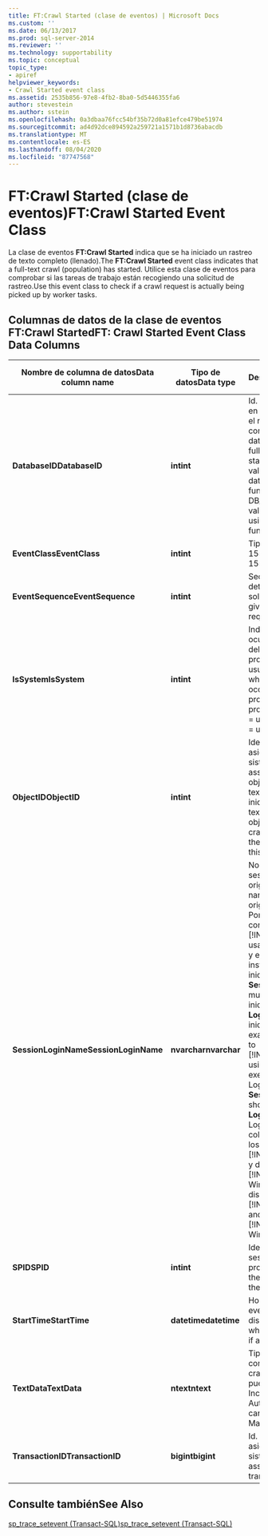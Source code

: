 ```yaml
---
title: FT:Crawl Started (clase de eventos) | Microsoft Docs
ms.custom: ''
ms.date: 06/13/2017
ms.prod: sql-server-2014
ms.reviewer: ''
ms.technology: supportability
ms.topic: conceptual
topic_type:
- apiref
helpviewer_keywords:
- Crawl Started event class
ms.assetid: 2535b856-97e8-4fb2-8ba0-5d5446355fa6
author: stevestein
ms.author: sstein
ms.openlocfilehash: 0a3dbaa76fcc54bf35b72d0a81efce479be51974
ms.sourcegitcommit: ad4d92dce894592a259721a1571b1d8736abacdb
ms.translationtype: MT
ms.contentlocale: es-ES
ms.lasthandoff: 08/04/2020
ms.locfileid: "87747568"
---
```

# <a name="ftcrawl-started-event-class"></a><span data-ttu-id="fd36b-102">FT:Crawl Started (clase de eventos)</span><span class="sxs-lookup"><span data-stu-id="fd36b-102">FT:Crawl Started Event Class</span></span>
  <span data-ttu-id="fd36b-103">La clase de eventos **FT:Crawl Started** indica que se ha iniciado un rastreo de texto completo (llenado).</span><span class="sxs-lookup"><span data-stu-id="fd36b-103">The **FT:Crawl Started** event class indicates that a full-text crawl (population) has started.</span></span> <span data-ttu-id="fd36b-104">Utilice esta clase de eventos para comprobar si las tareas de trabajo están recogiendo una solicitud de rastreo.</span><span class="sxs-lookup"><span data-stu-id="fd36b-104">Use this event class to check if a crawl request is actually being picked up by worker tasks.</span></span>  
  
## <a name="ft-crawl-started-event-class-data-columns"></a><span data-ttu-id="fd36b-105">Columnas de datos de la clase de eventos FT:Crawl Started</span><span class="sxs-lookup"><span data-stu-id="fd36b-105">FT: Crawl Started Event Class Data Columns</span></span>  
  
|<span data-ttu-id="fd36b-106">Nombre de columna de datos</span><span class="sxs-lookup"><span data-stu-id="fd36b-106">Data column name</span></span>|<span data-ttu-id="fd36b-107">Tipo de datos</span><span class="sxs-lookup"><span data-stu-id="fd36b-107">Data type</span></span>|<span data-ttu-id="fd36b-108">Descripción</span><span class="sxs-lookup"><span data-stu-id="fd36b-108">Description</span></span>|<span data-ttu-id="fd36b-109">Identificador de columna</span><span class="sxs-lookup"><span data-stu-id="fd36b-109">Column ID</span></span>|<span data-ttu-id="fd36b-110">Filtrable</span><span class="sxs-lookup"><span data-stu-id="fd36b-110">Filterable</span></span>|  
|----------------------|---------------|-----------------|---------------|----------------|  
|<span data-ttu-id="fd36b-111">**DatabaseID**</span><span class="sxs-lookup"><span data-stu-id="fd36b-111">**DatabaseID**</span></span>|<span data-ttu-id="fd36b-112">**int**</span><span class="sxs-lookup"><span data-stu-id="fd36b-112">**int**</span></span>|<span data-ttu-id="fd36b-113">Id. de la base de datos en el que se ha iniciado el rastreo de texto completo.</span><span class="sxs-lookup"><span data-stu-id="fd36b-113">ID of the database in which the full-text crawl was started.</span></span> <span data-ttu-id="fd36b-114">Determina el valor de una base de datos mediante la función DB_ID.</span><span class="sxs-lookup"><span data-stu-id="fd36b-114">Determine the value for a database by using the DB_ID function.</span></span>|<span data-ttu-id="fd36b-115">3</span><span class="sxs-lookup"><span data-stu-id="fd36b-115">3</span></span>|<span data-ttu-id="fd36b-116">Sí</span><span class="sxs-lookup"><span data-stu-id="fd36b-116">Yes</span></span>|  
|<span data-ttu-id="fd36b-117">**EventClass**</span><span class="sxs-lookup"><span data-stu-id="fd36b-117">**EventClass**</span></span>|<span data-ttu-id="fd36b-118">**int**</span><span class="sxs-lookup"><span data-stu-id="fd36b-118">**int**</span></span>|<span data-ttu-id="fd36b-119">Tipo de evento = 155.</span><span class="sxs-lookup"><span data-stu-id="fd36b-119">Type of event = 155.</span></span>|<span data-ttu-id="fd36b-120">27</span><span class="sxs-lookup"><span data-stu-id="fd36b-120">27</span></span>|<span data-ttu-id="fd36b-121">No</span><span class="sxs-lookup"><span data-stu-id="fd36b-121">No</span></span>|  
|<span data-ttu-id="fd36b-122">**EventSequence**</span><span class="sxs-lookup"><span data-stu-id="fd36b-122">**EventSequence**</span></span>|<span data-ttu-id="fd36b-123">**int**</span><span class="sxs-lookup"><span data-stu-id="fd36b-123">**int**</span></span>|<span data-ttu-id="fd36b-124">Secuencia de un evento determinado de la solicitud.</span><span class="sxs-lookup"><span data-stu-id="fd36b-124">Sequence of a given event within the request.</span></span>|<span data-ttu-id="fd36b-125">51</span><span class="sxs-lookup"><span data-stu-id="fd36b-125">51</span></span>|<span data-ttu-id="fd36b-126">No</span><span class="sxs-lookup"><span data-stu-id="fd36b-126">No</span></span>|  
|<span data-ttu-id="fd36b-127">**IsSystem**</span><span class="sxs-lookup"><span data-stu-id="fd36b-127">**IsSystem**</span></span>|<span data-ttu-id="fd36b-128">**int**</span><span class="sxs-lookup"><span data-stu-id="fd36b-128">**int**</span></span>|<span data-ttu-id="fd36b-129">Indica si el evento ha ocurrido en un proceso del sistema o en un proceso de usuario.</span><span class="sxs-lookup"><span data-stu-id="fd36b-129">Indicates whether the event occurred on a system process or a user process.</span></span> <span data-ttu-id="fd36b-130">1 = sistema, 0 = usuario.</span><span class="sxs-lookup"><span data-stu-id="fd36b-130">1 = system, 0 = user.</span></span>|<span data-ttu-id="fd36b-131">60</span><span class="sxs-lookup"><span data-stu-id="fd36b-131">60</span></span>|<span data-ttu-id="fd36b-132">Sí</span><span class="sxs-lookup"><span data-stu-id="fd36b-132">Yes</span></span>|  
|<span data-ttu-id="fd36b-133">**ObjectID**</span><span class="sxs-lookup"><span data-stu-id="fd36b-133">**ObjectID**</span></span>|<span data-ttu-id="fd36b-134">**int**</span><span class="sxs-lookup"><span data-stu-id="fd36b-134">**int**</span></span>|<span data-ttu-id="fd36b-135">Identificador del objeto asignado por el sistema.</span><span class="sxs-lookup"><span data-stu-id="fd36b-135">System-assigned ID of the object.</span></span> <span data-ttu-id="fd36b-136">El rastreo de texto completo se ha iniciado en el índice de texto completo de este objeto.</span><span class="sxs-lookup"><span data-stu-id="fd36b-136">The full-text crawl was started on the full-text index on this object.</span></span>|<span data-ttu-id="fd36b-137">22</span><span class="sxs-lookup"><span data-stu-id="fd36b-137">22</span></span>|<span data-ttu-id="fd36b-138">Sí</span><span class="sxs-lookup"><span data-stu-id="fd36b-138">Yes</span></span>|  
|<span data-ttu-id="fd36b-139">**SessionLoginName**</span><span class="sxs-lookup"><span data-stu-id="fd36b-139">**SessionLoginName**</span></span>|<span data-ttu-id="fd36b-140">**nvarchar**</span><span class="sxs-lookup"><span data-stu-id="fd36b-140">**nvarchar**</span></span>|<span data-ttu-id="fd36b-141">Nombre de inicio de sesión del usuario que originó la sesión.</span><span class="sxs-lookup"><span data-stu-id="fd36b-141">Login name of the user who originated the session.</span></span> <span data-ttu-id="fd36b-142">Por ejemplo, si se conecta a [!INCLUDE[ssNoVersion](../../includes/ssnoversion-md.md)] usando inicioDeSesión1 y ejecuta una instrucción como inicioDeSesión2, **SessionLoginName** muestra inicioDeSesión1 y **LoginName** muestra inicioDeSesión2.</span><span class="sxs-lookup"><span data-stu-id="fd36b-142">For example, if you connect to [!INCLUDE[ssNoVersion](../../includes/ssnoversion-md.md)] using Login1 and execute a statement as Login2, **SessionLoginName** shows Login1 and **LoginName** shows Login2.</span></span> <span data-ttu-id="fd36b-143">En esta columna se muestran los inicios de sesión de [!INCLUDE[ssNoVersion](../../includes/ssnoversion-md.md)] y de [!INCLUDE[msCoName](../../includes/msconame-md.md)] Windows.</span><span class="sxs-lookup"><span data-stu-id="fd36b-143">This column displays both [!INCLUDE[ssNoVersion](../../includes/ssnoversion-md.md)] and [!INCLUDE[msCoName](../../includes/msconame-md.md)] Windows logins.</span></span>|<span data-ttu-id="fd36b-144">64</span><span class="sxs-lookup"><span data-stu-id="fd36b-144">64</span></span>|<span data-ttu-id="fd36b-145">Sí</span><span class="sxs-lookup"><span data-stu-id="fd36b-145">Yes</span></span>|  
|<span data-ttu-id="fd36b-146">**SPID**</span><span class="sxs-lookup"><span data-stu-id="fd36b-146">**SPID**</span></span>|<span data-ttu-id="fd36b-147">**int**</span><span class="sxs-lookup"><span data-stu-id="fd36b-147">**int**</span></span>|<span data-ttu-id="fd36b-148">Identificador de la sesión en la que se produjo el evento.</span><span class="sxs-lookup"><span data-stu-id="fd36b-148">ID of the session on which the event occurred.</span></span>|<span data-ttu-id="fd36b-149">12</span><span class="sxs-lookup"><span data-stu-id="fd36b-149">12</span></span>|<span data-ttu-id="fd36b-150">Sí</span><span class="sxs-lookup"><span data-stu-id="fd36b-150">Yes</span></span>|  
|<span data-ttu-id="fd36b-151">**StartTime**</span><span class="sxs-lookup"><span data-stu-id="fd36b-151">**StartTime**</span></span>|<span data-ttu-id="fd36b-152">**datetime**</span><span class="sxs-lookup"><span data-stu-id="fd36b-152">**datetime**</span></span>|<span data-ttu-id="fd36b-153">Hora a la que se inició el evento, si está disponible.</span><span class="sxs-lookup"><span data-stu-id="fd36b-153">Time at which the event started, if available.</span></span>|<span data-ttu-id="fd36b-154">14</span><span class="sxs-lookup"><span data-stu-id="fd36b-154">14</span></span>|<span data-ttu-id="fd36b-155">Sí</span><span class="sxs-lookup"><span data-stu-id="fd36b-155">Yes</span></span>|  
|<span data-ttu-id="fd36b-156">**TextData**</span><span class="sxs-lookup"><span data-stu-id="fd36b-156">**TextData**</span></span>|<span data-ttu-id="fd36b-157">**ntext**</span><span class="sxs-lookup"><span data-stu-id="fd36b-157">**ntext**</span></span>|<span data-ttu-id="fd36b-158">Tipo de rastreo de texto completo.</span><span class="sxs-lookup"><span data-stu-id="fd36b-158">Full-text crawl type.</span></span> <span data-ttu-id="fd36b-159">El valor puede ser Completo, Incremental, Manual o Automático.</span><span class="sxs-lookup"><span data-stu-id="fd36b-159">The value can be Full, Incremental, Manual, or Auto.</span></span>|<span data-ttu-id="fd36b-160">1</span><span class="sxs-lookup"><span data-stu-id="fd36b-160">1</span></span>|<span data-ttu-id="fd36b-161">Sí</span><span class="sxs-lookup"><span data-stu-id="fd36b-161">Yes</span></span>|  
|<span data-ttu-id="fd36b-162">**TransactionID**</span><span class="sxs-lookup"><span data-stu-id="fd36b-162">**TransactionID**</span></span>|<span data-ttu-id="fd36b-163">**bigint**</span><span class="sxs-lookup"><span data-stu-id="fd36b-163">**bigint**</span></span>|<span data-ttu-id="fd36b-164">Id. de la transacción asignado por el sistema.</span><span class="sxs-lookup"><span data-stu-id="fd36b-164">System-assigned ID of the transaction.</span></span>|<span data-ttu-id="fd36b-165">4</span><span class="sxs-lookup"><span data-stu-id="fd36b-165">4</span></span>|<span data-ttu-id="fd36b-166">Sí</span><span class="sxs-lookup"><span data-stu-id="fd36b-166">Yes</span></span>|  
  
## <a name="see-also"></a><span data-ttu-id="fd36b-167">Consulte también</span><span class="sxs-lookup"><span data-stu-id="fd36b-167">See Also</span></span>  
 [<span data-ttu-id="fd36b-168">sp_trace_setevent &#40;Transact-SQL&#41;</span><span class="sxs-lookup"><span data-stu-id="fd36b-168">sp_trace_setevent &#40;Transact-SQL&#41;</span></span>](/sql/relational-databases/system-stored-procedures/sp-trace-setevent-transact-sql)  
  
  
